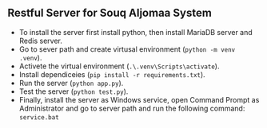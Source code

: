 ## Restful Server for Souq Aljomaa System

- To install the server first install python, then install MariaDB server and Redis server.
- Go to sever path and create virtusal environment (`python -m venv .venv`).
- Activete the virtual environment (`.\.venv\Scripts\activate`).
- Install dependiceies (`pip install -r requirements.txt`).
- Run the server (`python app.py`).
- Test the server (`python test.py`).
- Finally, install the server as Windows service, open Command Prompt as Administrator and go to server path and run the following command:
  `service.bat`
